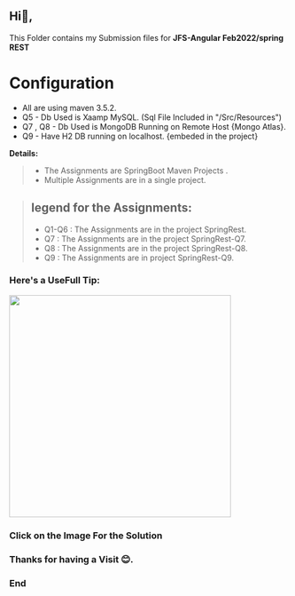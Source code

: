 
## Hi👋, 

 This Folder contains my Submission files for  **JFS-Angular Feb2022/spring REST**

#  Configuration
 -  All are using maven 3.5.2.
 -  Q5 - Db Used is Xaamp MySQL. (Sql File Included in "/Src/Resources")
 -  Q7 , Q8 - Db Used is MongoDB Running on Remote Host {Mongo Atlas}. 
 -  Q9 - Have H2 DB running on localhost. {embeded in the project}
  
**Details:**
> - The  Assignments are SpringBoot Maven Projects .
> - Multiple Assignments are in a single project. 

>  ## **legend for the Assignments:**
>  -  Q1-Q6  :  The Assignments are in the project SpringRest.
> - Q7 :  The Assignments are in the project SpringRest-Q7.
>  - Q8 :  The Assignments are in the project SpringRest-Q8.
>  -  Q9     : The Assignments are in  project SpringRest-Q9.


### Here's a UseFull Tip:  
<a href="https://www.baeldung.com/spring-boot-change-port">
<img src="https://pbs.twimg.com/media/EifDLtjX0AAkF5-?format=jpg&name=small" style: width= 400px,height-400px; ><a>

### Click on the Image For the Solution


### Thanks for having a Visit 😊.
### End